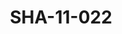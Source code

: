 ---
pid: SHA-11-022
title: SHA-11-022
language: ar
original_label: 
rights: شرحبيل احمد
location_of_original: شرحبيل احمد
photographer_or_studio: جورق كوبلير
scanned_from: photograph 15.8 by 20.7
_date: '1966'
location: اثيوبيا، اديس ابابا
description: قائد القوات الجوية ابيرا ماريام وعضوء من فرقة هرامبي
additional_notes: 
permission_display: 'yes'
on_server: 'no'
on_website: 'no'
permalink: /photopages/ar/SHA-11-022.html
layout: photo-page
---